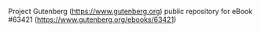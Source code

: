 Project Gutenberg (https://www.gutenberg.org) public repository for
eBook #63421 (https://www.gutenberg.org/ebooks/63421)
